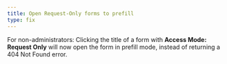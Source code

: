 ```yaml
---
title: Open Request-Only forms to prefill
type: fix
---
```


For non-administrators: Clicking the title of a form with **Access Mode: Request Only** will now open the form in prefill mode, instead of returning a 404 Not Found error.